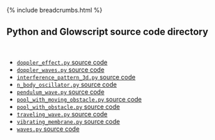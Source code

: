 {% include breadcrumbs.html %}

## Python and Glowscript source code directory
<div class="header_line"><br/></div>

- [`doppler_effect.py` source code](doppler_effect.py)
- [`doppler_waves.py` source code](doppler_waves.py)
- [`interference_pattern_3d.py` source code](interference_pattern_3d.py)
- [`n_body_oscillator.py` source code](n_body_oscillator.py)
- [`pendulum_wave.py` source code](pendulum_wave.py)
- [`pool_with_moving_obstacle.py` source code](pool_with_moving_obstacle.py)
- [`pool_with_obstacle.py` source code](pool_with_obstacle.py)
- [`traveling_wave.py` source code](traveling_wave.py)
- [`vibrating_membrane.py` source code](vibrating_membrane.py)
- [`waves.py` source code](waves.py)


